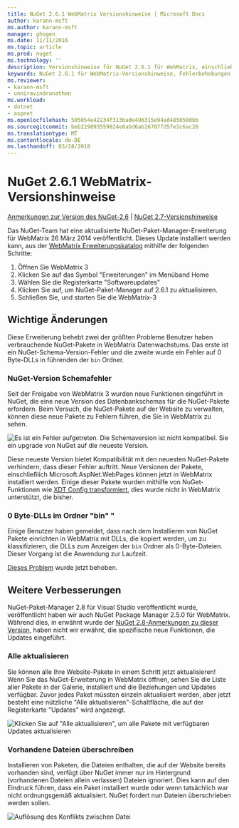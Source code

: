 ```yaml
---
title: NuGet 2.6.1 WebMatrix Versionshinweise | Microsoft Docs
author: karann-msft
ms.author: karann-msft
manager: ghogen
ms.date: 11/11/2016
ms.topic: article
ms.prod: nuget
ms.technology: ''
description: Versionshinweise für NuGet 2.6.1 für WebMatrix, einschließlich der bekannten Probleme, Fehlerbehebungen, Funktionen und Archivierung von dcrs Design.
keywords: NuGet 2.6.1 für WebMatrix-Versionshinweise, Fehlerbehebungen, bekannten Problemen, die zusätzliche Funktionen, Archivierung von dcrs Design
ms.reviewer:
- karann-msft
- unniravindranathan
ms.workload:
- dotnet
- aspnet
ms.openlocfilehash: 505054e42234f313bade496315e94ad485050dbb
ms.sourcegitcommit: beb229893559824e8abd6ab16707fd5fe1c6ac26
ms.translationtype: MT
ms.contentlocale: de-DE
ms.lasthandoff: 03/28/2018
---
```

# <a name="nuget-261-for-webmatrix-release-notes"></a>NuGet 2.6.1 WebMatrix-Versionshinweise

[Anmerkungen zur Version des NuGet-2.6](../release-notes/nuget-2.6.md) | [NuGet 2.7-Versionshinweise](../release-notes/nuget-2.7.md)

Das NuGet-Team hat eine aktualisierte NuGet-Paket-Manager-Erweiterung für WebMatrix 26 März 2014 veröffentlicht.  Dieses Update installiert werden kann, aus der [WebMatrix Erweiterungskatalog](https://blogs.iis.net/webmatrix/retiring-the-webmatrix-extensions-gallery) mithilfe der folgenden Schritte:

1. Öffnen Sie WebMatrix 3
1. Klicken Sie auf das Symbol "Erweiterungen" im Menüband Home
1. Wählen Sie die Registerkarte "Softwareupdates"
1. Klicken Sie auf, um NuGet-Paket-Manager auf 2.6.1 zu aktualisieren.
1. Schließen Sie, und starten Sie die WebMatrix-3

## <a name="notable-changes"></a>Wichtige Änderungen

Diese Erweiterung behebt zwei der größten Probleme Benutzer haben verbrauchende NuGet-Pakete in WebMatrix Datenwachstums.  Das erste ist ein NuGet-Schema-Version-Fehler und die zweite wurde ein Fehler auf 0 Byte-DLLs in führenden der `bin` Ordner.

### <a name="nuget-schema-version-error"></a>NuGet-Version Schemafehler

Seit der Freigabe von WebMatrix 3 wurden neue Funktionen eingeführt in NuGet, die eine neue Version des Datenbankschemas für die NuGet-Pakete erfordern.  Beim Versuch, die NuGet-Pakete auf der Website zu verwalten, können diese neue Pakete zu Fehlern führen, die Sie in WebMatrix zu sehen.

![Es ist ein Fehler aufgetreten. Die Schemaversion ist nicht kompatibel. Sie ein upgrade von NuGet auf die neueste Version.](./media/NuGet-2.8/webmatrix-schema-version.png)

Diese neueste Version bietet Kompatibilität mit den neuesten NuGet-Pakete verhindern, dass dieser Fehler auftritt. Neue Versionen der Pakete, einschließlich Microsoft.AspNet.WebPages können jetzt in WebMatrix installiert werden.  Einige dieser Pakete wurden mithilfe von NuGet-Funktionen wie [XDT Config transformiert](../release-notes/nuget-2.6.md#xdt), dies wurde nicht in WebMatrix unterstützt, die bisher.

### <a name="zero-byte-dlls-in-bin-folder"></a>0 Byte-DLLs im Ordner "bin" "

Einige Benutzer haben gemeldet, dass nach dem Installieren von NuGet Pakete einrichten in WebMatrix mit DLLs, die kopiert werden, um zu klassifizieren, die DLLs zum Anzeigen der `bin` Ordner als 0-Byte-Dateien.  Dieser Vorgang ist die Anwendung zur Laufzeit.

[Dieses Problem](https://nuget.codeplex.com/workitem/4060) wurde jetzt behoben.

## <a name="other-recent-improvements"></a>Weitere Verbesserungen

NuGet-Paket-Manager 2.8 für Visual Studio veröffentlicht wurde, veröffentlicht haben wir auch NuGet Package Manager 2.5.0 für WebMatrix.  Während dies, in erwähnt wurde der [NuGet 2.8-Anmerkungen zu dieser Version](../release-notes/nuget-2.8.md#webmatrix-nuget-client-updates), haben nicht wir erwähnt, die spezifische neue Funktionen, die Updates eingeführt.

### <a name="update-all"></a>Alle aktualisieren

Sie können alle Ihre Website-Pakete in einem Schritt jetzt aktualisieren!  Wenn Sie das NuGet-Erweiterung in WebMatrix öffnen, sehen Sie die Liste aller Pakete in der Galerie, installiert und die Beziehungen und Updates verfügbar.  Zuvor jedes Paket müssten einzeln aktualisiert werden, aber jetzt besteht eine nützliche "Alle aktualisieren"-Schaltfläche, die auf der Registerkarte "Updates" wird angezeigt.

![Klicken Sie auf "Alle aktualisieren", um alle Pakete mit verfügbaren Updates aktualisieren](./media/NuGet-2.8/webmatrix-update-all.png)

### <a name="overwrite-existing-files"></a>Vorhandene Dateien überschreiben

Installieren von Paketen, die Dateien enthalten, die auf der Website bereits vorhanden sind, verfügt über NuGet immer nur im Hintergrund (vorhandenen Dateien allein verlassen) Dateien ignoriert.  Dies kann auf den Eindruck führen, dass ein Paket installiert wurde oder wenn tatsächlich war nicht ordnungsgemäß aktualisiert.  NuGet fordert nun Dateien überschrieben werden sollen.

![Auflösung des Konflikts zwischen Datei](./media/NuGet-2.8/webmatrix-overwrite-file.png)
